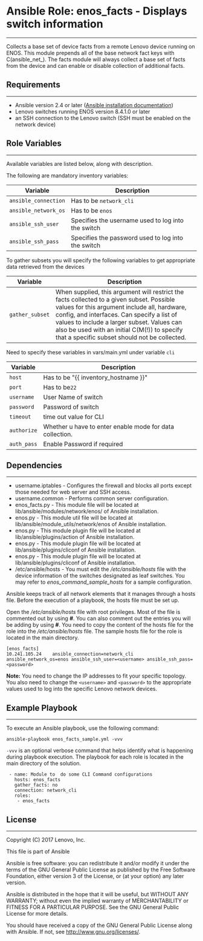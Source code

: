 # Ansible Role: enos_facts - Displays switch information
---
<add role description below>

  Collects a base set of device facts from a remote Lenovo device
  running on ENOS.  This module prepends all of the
  base network fact keys with C(ansible_net_<fact>).  The facts
  module will always collect a base set of facts from the device
  and can enable or disable collection of additional facts.

## Requirements
---
<add role requirements information below>

- Ansible version 2.4 or later ([Ansible installation documentation](http://docs.ansible.com/ansible/intro_installation.html))
- Lenovo switches running ENOS version 8.4.1.0 or later
- an SSH connection to the Lenovo switch (SSH must be enabled on the network device)


## Role Variables
---
<add role variables information below>
Available variables are listed below, along with description.

The following are mandatory inventory variables:

Variable | Description
--- | ---
`ansible_connection` | Has to be `network_cli`
`ansible_network_os` | Has to be `enos`
`ansible_ssh_user` | Specifies the username used to log into the switch
`ansible_ssh_pass` | Specifies the password used to log into the switch

To gather subsets you will specify the following variables to get appropriate
data retrieved from the devices

Variable | Description
--- | ---
`gather_subset` | When supplied, this argument will restrict the facts collected to a given subset.  Possible values for this argument include all, hardware, config, and interfaces.  Can specify a list of values to include a larger subset.  Values can also be used with an initial C(M(!)) to specify that a specific subset should not be collected.

Need to specify these variables in vars/main.yml under variable `cli`

Variable | Description
--- | ---
`host`  | Has to be "{{ inventory_hostname }}"
`port`  | Has to be`22`
`username`  | User Name of switch
`password`  | Password of switch
`timeout`  | time out value for CLI
`authorize`  | Whether u have to enter enable mode for data collection.
`auth_pass`| Enable Password if required


## Dependencies
---
<add dependencies information below>

- username.iptables - Configures the firewall and blocks all ports except those needed for web server and SSH access.
- username.common - Performs common server configuration.
- enos_facts.py - This module file will be located at lib/ansible/modules/network/enos/ of Ansible installation.
- enos.py - This module util file will be located at lib/ansible/module_utils/network/enos of Ansible installation.
- enos.py - This module plugin file will be located at lib/ansible/plugins/action of Ansible installation.
- enos.py - This module plugin file will be located at lib/ansible/plugins/cliconf of Ansible installation.
- enos.py - This module plugin file will be located at lib/ansible/plugins/cliconf of Ansible installation.
- /etc/ansible/hosts - You must edit the */etc/ansible/hosts* file with the device information of the switches designated as leaf switches. You may refer to *enos_command_sample_hosts* for a sample configuration.

Ansible keeps track of all network elements that it manages through a hosts file. Before the execution of a playbook, the hosts file must be set up.

Open the */etc/ansible/hosts* file with root privileges. Most of the file is commented out by using **#**. You can also comment out the entries you will be adding by using **#**. You need to copy the content of the hosts file for the role into the */etc/ansible/hosts* file. The sample hosts file for the role is located in the main directory.

```
[enos_facts]
10.241.105.24    ansible_connection=network_cli ansible_network_os=enos ansible_ssh_user=<username> ansible_ssh_pass=<password>
```

**Note:** You need to change the IP addresses to fit your specific topology. You also need to change the `<username>` and `<password>` to the appropriate values used to log into the specific Lenovo network devices.


## Example Playbook
---
<add playbook samples below>

To execute an Ansible playbook, use the following command:

```
ansible-playbook enos_facts_sample.yml -vvv
```

`-vvv` is an optional verbose command that helps identify what is happening during playbook execution. The playbook for each role is located in the main directory of the solution.

```
 - name: Module to  do some CLI Command configurations
   hosts: enos_facts
   gather_facts: no
   connection: network_cli
   roles:
    - enos_facts
```

## License
---
<add license information below>
Copyright (C) 2017 Lenovo, Inc.

This file is part of Ansible

Ansible is free software: you can redistribute it and/or modify it under the terms of the GNU General Public License as published by the Free Software Foundation, either version 3 of the License, or (at your option) any later version.

Ansible is distributed in the hope that it will be useful, but WITHOUT ANY WARRANTY; without even the implied warranty of MERCHANTABILITY or FITNESS FOR A PARTICULAR PURPOSE.  See the GNU General Public License for more details.

You should have received a copy of the GNU General Public License along with Ansible.  If not, see <http://www.gnu.org/licenses/>.
